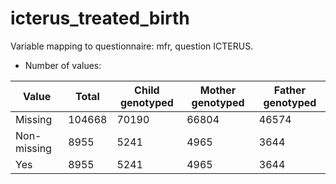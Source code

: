 # icterus_treated_birth
Variable mapping to questionnaire: mfr, question ICTERUS.
- Number of values:

| Value | Total | Child genotyped | Mother genotyped | Father genotyped |
| ----- | ----- | --------------- | ---------------- | ---------------- |
| Missing | 104668 | 70190 | 66804 | 46574 |
| Non-missing | 8955 | 5241 | 4965 | 3644 |
| Yes | 8955 | 5241 | 4965 |3644 |




